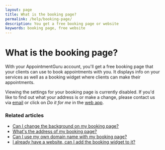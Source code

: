 ```yaml
---
layout: page
title: What is the booking page?
permalink: /help/booking-page/
description: You get a free booking page or website
keywords: booking page, free website
---
```


# What is the booking page?

With your AppointmentGuru account, you'll get a free booking page that your clients can use to book appointments with you. It displays info on your services as well as a booking widget where clients can make their appointments.

Viewing the settings for your booking page is currently disabled. If you'd like to find out what your address is or make a change, please contact us via [email](mailto:support@appointmentguru.co) or click on *Do it for me* in the [web app](https://app.appointmentguru.co/).

<!-- ## Accessing the settings of your booking page

1. Log into your AppointmentGuru account via the [web app](https://app.appointmentguru.co/#/login).
2. Go to the [Settings page](http://app.appointmentguru.co/#/settings) and scroll down to *My website*
3. Click on *choose a template* to find a background image that you like. If you'd prefer to use your own background image, feel free to [email it to us](mailto:support@appointmentguru.co).
4. Clicking on *publish now* will make the site live for people to visit. -->

### Related articles

* [Can I change the background on my booking page?](/help/change-background)
* [What's the address of my booking page?](/help/address-of-booking-page)
* [Can I use my own domain name with my booking page?](/help/use-domain-name)
* [I already have a website, can I add the booking widget to it?](/help/booking-widget)
